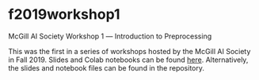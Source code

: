 # f2019workshop1
McGill AI Society Workshop 1 ― Introduction to Preprocessing

This was the first in a series of workshops hosted by the McGill AI Society in Fall 2019.
Slides and Colab notebooks can be found [here](https://drive.google.com/drive/folders/1yz01Kr_zxwvt46GI-UszPRcqxuTmMY87).
Alternatively, the slides and notebook files can be found in the repository.
